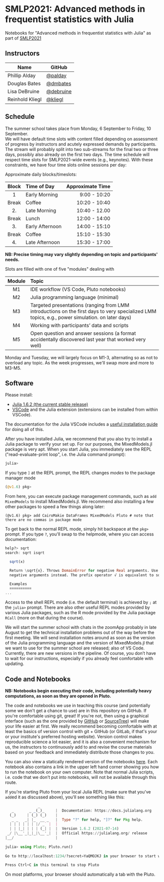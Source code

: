 # SMLP2021: Advanced methods in frequentist statistics with Julia 
Notebooks for "Advanced methods in frequentist statistics with Julia" as part of [SMLP2021](https://vasishth.github.io/smlp2021/)

## Instructors

| Name            | GitHub                                   |
|-----------------|------------------------------------------|
| Phillip Alday   | [@palday](https://github.com/palday)     |
| Douglas Bates   | [@dmbates](https://github.com/dmbates)    |
| Lisa DeBruine   | [@debruine](https://github.com/debruine) |
| Reinhold Kliegl | [@kliegl](https://github.com/kliegl)     |

## Schedule

The summer school takes place from Monday, 6 September to Friday, 10 September.  
We will have default time slots with content filled depending on assessment of progress by instructors and acutely expressed demands by participants.
The stream will probably split into two sub-streams for the final two or three days, possibly also already on the first two days.
The time schedule will respect time slots for SMLP2021-wide events (e.g., keynotes). With these constraints, we have four time slots online sessions per day: 

Approximate daily blocks/timeslots:

| Block | Time of Day | Approximate Time |
|:-----:|:------------|-----------------:|
| 1     | Early Morning | 9:00 - 10:20 |
| Break | Coffee  | 10:20 - 10:40 |
| 2.    | Late Morning | 10:40 - 12.00 |
| Break | Lunch | 12:00 - 14:00 |
| 3.    | Early Afternoon |  14:00 - 15:10 | 
| Break | Coffee  | 15:10 - 15:30 |
| 4.    | Late Afternoon | 15:30 - 17:00 |   

**NB: Precise timing may vary slightly depending on topic and participants' needs.** 

Slots are filled with one of five "modules" dealing with  

|Module| Topic |
|:--:|:-------------------------------------------|
| M1 |  IDE workflow  (VS Code, Pluto notebooks)  |
| M2 | Julia programming language (minimal) |
| M3 | Targeted presentations (ranging from LMM introductions on the first days  to very specialized LMM topics, e.g., power simulation. on later days) |
| M4 | Working with participants’ data and scripts |
| M5 | Open question and answer sessions (a format accidentally discovered last year that worked very well) |

Monday and Tuesday, we will largely focus on M1-3, alternating so as not to overload any topic. As the week progresses, we'll swap more and more to M3-M5.

## Software

Please install:
- [Julia 1.6.2 (the current stable release)](https://julialang.org/downloads/)
- [VSCode](https://code.visualstudio.com/) and the Julia extension (extensions can be installed from within VSCode).

The documentation for the Julia VSCode includes a [useful installation guide](https://www.julia-vscode.org/docs/dev/gettingstarted/#Installation-and-Configuration-1) for doing all of this. 

After you have installed Julia, we recommend that you also try to install a Julia package to verify your set up. For our purposes, the MixedModels.jl package is very apt. When you start Julia, you immediately see the REPL ("read-evaluate-print loop", i.e. the Julia command prompt):

```julia
julia>
```

If you type `]` at the REPL prompt, the REPL changes *modes* to the package manager mode
```julia
(@v1.6) pkg> 
```

From here, you can execute package management commands, such as `add MixedModels` to install MixedModels.jl. We recommend also installing a few other packages to speed a few things along later:

```
(@v1.6) pkg> add CairoMakie DataFrames MixedModels Pluto # note that there are no commas in package mode
```

To get back to the normal REPL mode, simply hit backspace at the `pkg>` prompt. 
If you type `?`, you'll swap to the helpmode, where you can access documentation:
```julia
help?> sqrt
search: sqrt isqrt

  sqrt(x)

  Return \sqrt{x}. Throws DomainError for negative Real arguments. Use complex
  negative arguments instead. The prefix operator √ is equivalent to sqrt.

  Examples
  ≡≡≡≡≡≡≡≡≡≡
...
```
Access to the shell REPL mode (i.e. the default terminal) is achieved by `;` at the `julia>` prompt. 
There are also other useful REPL modes provided by various Julia packages, such as the R mode provided by the Julia package `RCall` (more on that during the course).

We will start the summer school with chats in the zoomApp probably in late August to get the technical installation problems out of the way before the first meeting. We will send installation notes around as soon as the version of the Julia programming language and the version of MixedModels.jl that we want to use for the summer school are released; also of VS Code. Currently, there are new versions in the pipeline. Of course, you don’t have to wait for our instructions, especially if you already feel comfortable with updating.

## Code and Notebooks

**NB: Notebooks begin executing their code, including potentially heavy computations, as soon as they are opened in Pluto.**

The code and notebooks we use in teaching this course (and potentially some we don't get a chance to use) are in this repository on GitHub. If you're comfortable using git, great! If you're not, then using a graphical interface (such as the one provided by [GitHub](https://desktop.github.com/) or [SourceTree](https://www.sourcetreeapp.com/)) will make your life easier at first. We really recommend becoming comfortable with at least the basics of version control with git + GitHub (or GitLab, if that's your or your institute's preferred hosting website). Version control makes reproducible science a lot easier, and it is also a convenient mechanism for us, the instructors to continuously add to and revise the course materials based on your feedback and immediately distribute those changes to you.

You can also view a statically rendered version of the notebooks [here](https://repsychling.github.io/SMLP2021/). Each notebook also contains a link in the upper left hand corner showing you how to run the notebook on your own computer. Note that normal Julia scripts, i.e. code that we don't put into notebooks, will not be available through this route.

If you're starting Pluto from your local Julia REPL (make sure that you've `add`ed it as discussed above), you'll see something like this:

```julia
               _         
   _       _ _(_)_     |  Documentation: https://docs.julialang.org
  (_)     | (_) (_)    |                                                                       
   _ _   _| |_  __ _   |  Type "?" for help, "]?" for Pkg help.
  | | | | | | |/ _` |  |                                                                       
  | | |_| | | | (_| |  |  Version 1.6.2 (2021-07-14)
 _/ |\__'_|_|_|\__'_|  |  Official https://julialang.org/ release
|__/                   |                    
                                               
julia> using Pluto; Pluto.run()             
                                               
Go to http://localhost:1234/?secret=YaQMOJKJ in your browser to start writing ~ have fun!
                                               
Press Ctrl+C in this terminal to stop Pluto 

```

On most platforms, your browser should automatically a tab with the Pluto.
